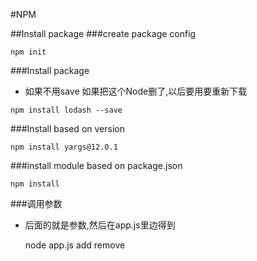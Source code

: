#NPM


##Install package
###create package config
```
npm init
```
###Install package
- 如果不用save 如果把这个Node删了,以后要用要重新下载

```
npm install lodash --save
```

###Install based on version
```
npm install yargs@12.0.1
```
###install module based on package.json
```
npm install
```


###调用参数
- 后面的就是参数,然后在app.js里边得到

	node app.js add remove


###
